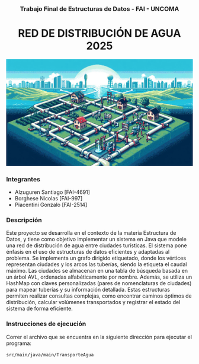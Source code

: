 <div align="center">

<h3>Trabajo Final de Estructuras de Datos - FAI - UNCOMA</h3>
<h1>RED DE DISTRIBUCIÓN DE AGUA 2025</h1>

<div>

<img src="imagenes/portada.jpeg"/>

</div>

</div>

### Integrantes

-   Alzuguren Santiago \[FAI-4691\]
-   Borghese Nicolas \[FAI-997\]
-   Piacentini Gonzalo \[FAI-2514\]

### Descripción

Este proyecto se desarrolla en el contexto de la materia Estructura de Datos, y tiene como objetivo implementar un sistema en Java que modele una red de distribución de agua entre ciudades turísticas. El sistema pone énfasis en el uso de estructuras de datos eficientes y adaptadas al problema. Se implementa un grafo dirigido etiquetado, donde los vértices representan ciudades y los arcos las tuberías, siendo la etiqueta el caudal máximo. Las ciudades se almacenan en una tabla de búsqueda basada en un árbol AVL, ordenadas alfabéticamente por nombre. Además, se utiliza un HashMap con claves personalizadas (pares de nomenclaturas de ciudades) para mapear tuberías y su información detallada. Estas estructuras permiten realizar consultas complejas, como encontrar caminos óptimos de distribución, calcular volúmenes transportados y registrar el estado del sistema de forma eficiente.

### Instrucciones de ejecución

Correr el archivo que se encuentra en la siguiente dirección para ejecutar el programa:

```
src/main/java/main/TransporteAgua
```
